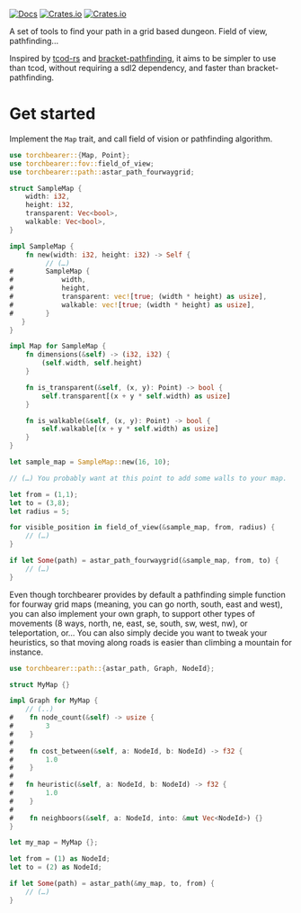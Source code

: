[![Docs](https://docs.rs/torchbearer/badge.svg)](https://docs.rs/torchbearer)
[![Crates.io](https://img.shields.io/crates/d/torchbearer.svg)](https://crates.io/crates/torchbearer)
[![Crates.io](https://img.shields.io/crates/v/torchbearer.svg)](https://crates.io/crates/torchbearer)

A set of tools to find your path in a grid based dungeon. Field of view, pathfinding...

Inspired by [tcod-rs](https://crates.io/crates/tcod) and [bracket-pathfinding](https://crates.io/crates/bracket-pathfinding), 
it aims to be simpler to use than tcod, without requiring a sdl2 dependency, and faster than bracket-pathfinding.

# Get started

Implement the `Map` trait, and call field of vision or pathfinding algorithm.

```rust
use torchbearer::{Map, Point};
use torchbearer::fov::field_of_view;
use torchbearer::path::astar_path_fourwaygrid;

struct SampleMap {
    width: i32,
    height: i32,
    transparent: Vec<bool>,
    walkable: Vec<bool>,
}

impl SampleMap {
    fn new(width: i32, height: i32) -> Self {
         // (…)
#        SampleMap {
#            width,
#            height,
#            transparent: vec![true; (width * height) as usize],
#            walkable: vec![true; (width * height) as usize],
#        }
   }
}

impl Map for SampleMap {
    fn dimensions(&self) -> (i32, i32) {
        (self.width, self.height)
    }

    fn is_transparent(&self, (x, y): Point) -> bool {
        self.transparent[(x + y * self.width) as usize]
    }

    fn is_walkable(&self, (x, y): Point) -> bool {
        self.walkable[(x + y * self.width) as usize]
    }
}

let sample_map = SampleMap::new(16, 10);

// (…) You probably want at this point to add some walls to your map.

let from = (1,1);
let to = (3,8);
let radius = 5;

for visible_position in field_of_view(&sample_map, from, radius) {
    // (…)
}

if let Some(path) = astar_path_fourwaygrid(&sample_map, from, to) {
    // (…)
}
```

Even though torchbearer provides by default a pathfinding simple function for fourway grid maps (meaning, you can go north, south, east and west), you can also implement your own graph, to support other types of movements (8 ways, north, ne, east, se, south, sw, west, nw), or teleportation, or...
You can also simply decide you want to tweak your heuristics, so that moving along roads is easier than climbing a mountain for instance.

```rust
use torchbearer::path::{astar_path, Graph, NodeId};

struct MyMap {}

impl Graph for MyMap {
    // (..)
#    fn node_count(&self) -> usize {
#        3
#    }
#
#    fn cost_between(&self, a: NodeId, b: NodeId) -> f32 {
#        1.0
#    }
#
#   fn heuristic(&self, a: NodeId, b: NodeId) -> f32 {
#        1.0
#    }
#
#    fn neighboors(&self, a: NodeId, into: &mut Vec<NodeId>) {}
}

let my_map = MyMap {};

let from = (1) as NodeId;
let to = (2) as NodeId;

if let Some(path) = astar_path(&my_map, to, from) {
    // (…)
}
```
